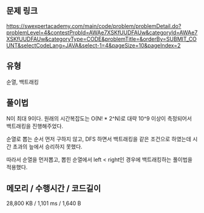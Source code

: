 ## 문제 링크

https://swexpertacademy.com/main/code/problem/problemDetail.do?problemLevel=4&contestProbId=AWAe7XSKfUUDFAUw&categoryId=AWAe7XSKfUUDFAUw&categoryType=CODE&problemTitle=&orderBy=SUBMIT_COUNT&selectCodeLang=JAVA&select-1=4&pageSize=10&pageIndex=2

## 유형

순열, 백트래킹

## 풀이법

N이 최대 9이다. 원래의 시간복잡도는 O(N! * 2^N)로 대략 10^9 이상이 측정되어서 백트래킹을 진행해주었다.

순열로 뽑는 순서 먼저 구하지 않고, DFS 하면서 백트래킹을 같은 조건으로 하였는데 시간 초과의 늪에서 승리하지 못했다.

따라서 순열을 먼저뽑고, 뽑힌 순열에서 left < right인 경우에 백트래킹하는 풀이법을 적용했다.

## 메모리 / 수행시간 / 코드길이

28,800 KB / 1,101 ms / 1,640 B
